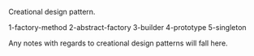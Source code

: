 Creational design pattern.

1-factory-method
2-abstract-factory
3-builder
4-prototype
5-singleton

Any notes with regards to creational design patterns will fall here.
